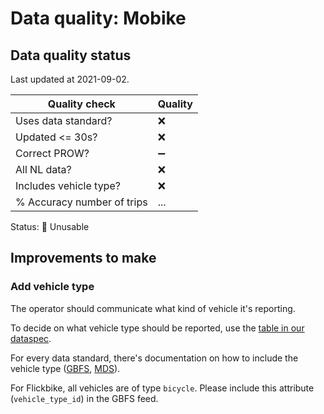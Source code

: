 # Data quality: Mobike

## Data quality status

Last updated at 2021-09-02.

| **Quality check** | **Quality**
| -- | -- |
| Uses data standard? | ❌
| Updated <= 30s? | ❌
| Correct PROW? |➖
| All NL data? | ❌
| Includes vehicle type? | ❌
| % Accuracy number of trips | ...

Status: 🔴 Unusable

## Improvements to make

### Add vehicle type

The operator should communicate what kind of vehicle it's reporting. 

To decide on what vehicle type should be reported, use the [table in our dataspec](https://docs.crow.nl/deelfietsdashboard/hr-dataspec/#vehicle-types).

For every data standard, there's documentation on how to include the vehicle type ([GBFS](https://github.com/NABSA/gbfs/blob/master/gbfs.md#vehicle_typesjson-added-in-v21), [MDS](https://github.com/openmobilityfoundation/mobility-data-specification/blob/main/general-information.md#vehicle-types)).

For Flickbike, all vehicles are of type `bicycle`. Please include this attribute (`vehicle_type_id`) in the GBFS feed.
